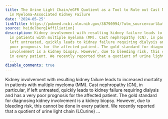 ```yaml
---
title: The Urine Light Chain/eGFR Quotient as a Tool to Rule out Cast Nephropathy
  in Myeloma-Associated Kidney Failure
date: '2024-05-25'
linkTitle: https://pubmed.ncbi.nlm.nih.gov/38790994/?utm_source=curl&utm_medium=rss&utm_campaign=pubmed-2&utm_content=1FakS-2QOkCT8HsMOQP1bCRQ4YzyumYOmxmF0moLsQ3dFB1E9V&fc=20220326224207&ff=20240525190013&v=2.18.0.post9+e462414
source: heidelberg[Affiliation]
description: Kidney involvement with resulting kidney failure leads to increased mortality
  in patients with multiple myeloma (MM). Cast nephropathy (CN), in particular, if
  left untreated, quickly leads to kidney failure requiring dialysis and has a very
  poor prognosis for the affected patient. The gold standard for diagnosing kidney
  involvement is a kidney biopsy. However, due to bleeding risk, this cannot be done
  in every patient. We recently reported that a quotient of urine light chain (LCurine)
  ...
disable_comments: true
---
```

Kidney involvement with resulting kidney failure leads to increased mortality in patients with multiple myeloma (MM). Cast nephropathy (CN), in particular, if left untreated, quickly leads to kidney failure requiring dialysis and has a very poor prognosis for the affected patient. The gold standard for diagnosing kidney involvement is a kidney biopsy. However, due to bleeding risk, this cannot be done in every patient. We recently reported that a quotient of urine light chain (LCurine) ...